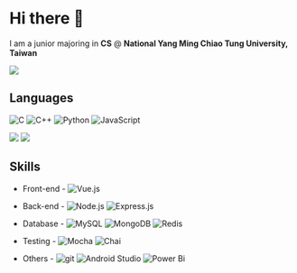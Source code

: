 # Hi there 👋

I am a junior majoring in **CS** @ **National Yang Ming Chiao Tung University, Taiwan**

![](https://github-readme-stats.vercel.app/api?username=james5418&theme=vue-dark&show_icons=true&count_private=true&include_all_commits=true)

## Languages
![C](https://img.shields.io/badge/c-%2300599C.svg?&logo=c&logoColor=white)
![C++](https://img.shields.io/badge/C%2B%2B-00599C?logo=c%2B%2B&logoColor=white)
![Python](https://img.shields.io/badge/Python-3670A0?&logo=python&logoColor=ffdd54)
![JavaScript](https://img.shields.io/badge/-JavaScript-F7DF1E?logo=javascript&logoColor=white)
<!-- ![Shell Script](https://img.shields.io/badge/shell_script-%23121011.svg?&logo=gnu-bash&logoColor=white) -->

<!-- ![](https://github-readme-stats.vercel.app/api/top-langs/?username=james5418&theme=vue-dark&layout=compact&card_width=445) -->
![](http://github-profile-summary-cards.vercel.app/api/cards/repos-per-language?username=james5418&theme=tokyonight)
![](http://github-profile-summary-cards.vercel.app/api/cards/most-commit-language?username=james5418&theme=tokyonight)

## Skills
- Front-end - 
  ![Vue.js](https://img.shields.io/badge/-Vue-4fc08d?style=flat&logo=vuedotjs&logoColor=fff)

- Back-end - 
  ![Node.js](https://img.shields.io/badge/Node.js-6DA55F?&logo=node.js&logoColor=white)
  ![Express.js](https://img.shields.io/badge/Express.js-%23404d59.svg?&logo=express&logoColor=%2361DAFB)

- Database - 
  ![MySQL](https://img.shields.io/badge/-MySQL-4479A1?logo=mysql&logoColor=white)
  ![MongoDB](https://img.shields.io/badge/MongoDB-4EA94B?logo=mongodb&logoColor=white)
  ![Redis](https://img.shields.io/badge/Redis-%23DD0031.svg?logo=redis&logoColor=white)

- Testing - 
  ![Mocha](https://img.shields.io/badge/-Mocha-%238D6748?&logo=mocha&logoColor=white) 
  ![Chai](https://img.shields.io/badge/Chai-A30701?&logo=chai&logoColor=white)

- Others - 
  ![git](https://img.shields.io/badge/-Git-F05032?logo=git&logoColor=white)
  ![Android Studio](https://img.shields.io/badge/Android%20Studio-3DDC84.svg?&logo=android-studio&logoColor=white)
  ![Power Bi](https://img.shields.io/badge/PowerBI-F2C811?&logo=Power%20BI&logoColor=white)
  

<!--
**james5418/james5418** is a ✨ _special_ ✨ repository because its `README.md` (this file) appears on your GitHub profile.

Here are some ideas to get you started:

- 🔭 I’m currently working on ...
- 🌱 I’m currently learning ...
- 👯 I’m looking to collaborate on ...
- 🤔 I’m looking for help with ...
- 💬 Ask me about ...
- 📫 How to reach me: ...
- 😄 Pronouns: ...
- ⚡ Fun fact: ...
-->

